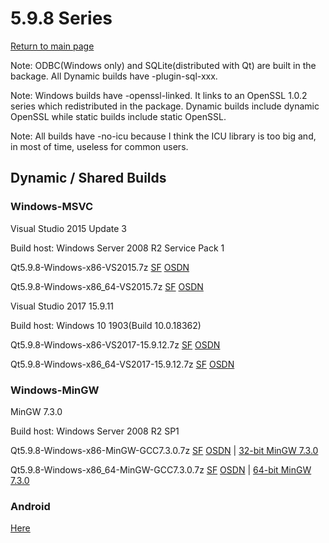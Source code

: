 # 5.9.8 Series

[Return to main page](index.md)

Note: ODBC(Windows only) and SQLite(distributed with Qt) are built in the backage. All Dynamic builds have -plugin-sql-xxx.

Note: Windows builds have -openssl-linked. It links to an OpenSSL 1.0.2 series which redistributed in the package. Dynamic builds include dynamic OpenSSL while static builds include static OpenSSL.

Note: All builds have -no-icu because I think the ICU library is too big and, in most of time, useless for common users.

## Dynamic / Shared Builds

### Windows-MSVC

Visual Studio 2015 Update 3

Build host: Windows Server 2008 R2 Service Pack 1

Qt5.9.8-Windows-x86-VS2015.7z [SF](https://sourceforge.net/projects/fsu0413-qtbuilds/files/Qt5.9/Windows-x86/Qt5.9.8-Windows-x86-VS2015.7z) [OSDN](https://osdn.net/downloads/users/24/24093/Qt5.9.8-Windows-x86-VS2015.7z/)

Qt5.9.8-Windows-x86_64-VS2015.7z [SF](https://sourceforge.net/projects/fsu0413-qtbuilds/files/Qt5.9/Windows-x86_64/Qt5.9.8-Windows-x86_64-VS2015.7z) [OSDN](https://osdn.net/downloads/users/24/24097/Qt5.9.8-Windows-x86_64-VS2015.7z/)

Visual Studio 2017 15.9.11

Build host: Windows 10 1903(Build 10.0.18362)

Qt5.9.8-Windows-x86-VS2017-15.9.12.7z [SF](https://sourceforge.net/projects/fsu0413-qtbuilds/files/Qt5.9/Windows-x86/Qt5.9.8-Windows-x86-VS2017-15.9.12.7z) [OSDN](https://osdn.net/downloads/users/24/24130/Qt5.9.8-Windows-x86_64-VS2017-15.9.12.7z/)

Qt5.9.8-Windows-x86_64-VS2017-15.9.12.7z [SF](https://sourceforge.net/projects/fsu0413-qtbuilds/files/Qt5.9/Windows-x86_64/Qt5.9.8-Windows-x86_64-VS2017-15.9.12.7z) [OSDN](https://osdn.net/downloads/users/24/24128/Qt5.9.8-Windows-x86-VS2017-15.9.12.7z/)

### Windows-MinGW

MinGW 7.3.0

Build host: Windows Server 2008 R2 SP1

Qt5.9.8-Windows-x86-MinGW-GCC7.3.0.7z [SF](https://sourceforge.net/projects/fsu0413-qtbuilds/files/Qt5.9/Windows-x86/Qt5.9.8-Windows-x86-MinGW-GCC7.3.0.7z) [OSDN](https://osdn.net/downloads/users/24/24089/Qt5.9.8-Windows-x86-MinGW-GCC7.3.0.7z/) | [32-bit MinGW 7.3.0](https://sourceforge.net/projects/mingw-w64/files/Toolchains%20targetting%20Win32/Personal%20Builds/mingw-builds/7.3.0/threads-posix/dwarf/i686-7.3.0-release-posix-dwarf-rt_v5-rev0.7z)

Qt5.9.8-Windows-x86_64-MinGW-GCC7.3.0.7z [SF](https://sourceforge.net/projects/fsu0413-qtbuilds/files/Qt5.9/Windows-x86_64/Qt5.9.8-Windows-x86_64-MinGW-GCC7.3.0.7z) [OSDN](https://osdn.net/downloads/users/24/24095/Qt5.9.8-Windows-x86_64-MinGW-GCC7.3.0.7z/) | [64-bit MinGW 7.3.0](https://sourceforge.net/projects/mingw-w64/files/Toolchains%20targetting%20Win64/Personal%20Builds/mingw-builds/7.3.0/threads-posix/seh/x86_64-7.3.0-release-posix-seh-rt_v5-rev0.7z)

### Android

[Here](5.9.8-android.md)
